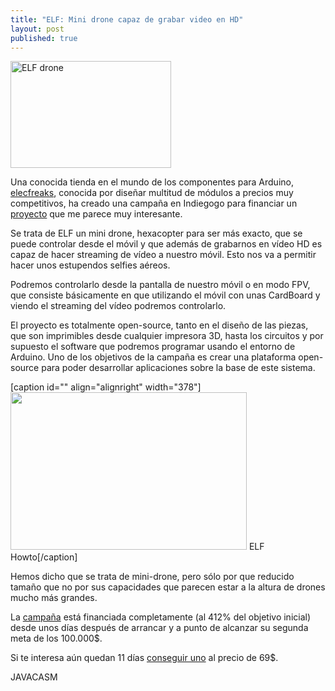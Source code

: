 ```yaml
---
title: "ELF: Mini drone capaz de grabar video en HD"
layout: post
published: true
---
```

<a href="https://images.indiegogo.com/file_attachments/1364189/files/20150407185944-elf.jpg?1428458384"><img class="alignleft" src="https://images.indiegogo.com/file_attachments/1364189/files/20150407185944-elf.jpg?1428458384" alt="ELF drone" width="257" height="171" /></a>

Una conocida tienda en el mundo de los componentes para Arduino, <a href="http://elecfreaks.com">elecfreaks</a>, conocida por diseñar multitud de módulos a precios muy competitivos, ha creado una campaña en Indiegogo para financiar un <a href="http://igg.me/at/elfdrone/x">proyecto</a> que me parece muy interesante.

Se trata de ELF un mini drone, hexacopter para ser más exacto, que se puede controlar desde el móvil y que además de grabarnos en vídeo HD es capaz de hacer streaming de vídeo a nuestro móvil. Esto nos va a permitir hacer unos estupendos selfies aéreos.

Podremos controlarlo desde la pantalla de nuestro móvil o en modo FPV, que consiste básicamente en que utilizando el móvil con unas CardBoard y viendo el streaming del vídeo podremos controlarlo.

El proyecto es totalmente open-source, tanto en el diseño de las piezas, que son imprimibles desde cualquier impresora 3D, hasta los circuitos y por supuesto el software que podremos programar usando el entorno de Arduino. Uno de los objetivos de la campaña es crear una plataforma open-source para poder desarrollar aplicaciones sobre la base de este sistema.

[caption id="" align="alignright" width="378"]<a href="https://images.indiegogo.com/file_attachments/1286071/files/20150311044055-ELF_assembly.gif?1426074055"><img class="" src="https://images.indiegogo.com/file_attachments/1286071/files/20150311044055-ELF_assembly.gif?1426074055" alt="" width="378" height="252" /></a> ELF Howto[/caption]

Hemos dicho que se trata de mini-drone, pero sólo por que reducido tamaño que no por sus capacidades que parecen estar a la altura de drones mucho más grandes.

La <a href="http://igg.me/at/elfdrone/x">campaña</a> está financiada completamente (al 412% del objetivo inicial) desde unos días después de arrancar y a punto de alcanzar su segunda meta de los 100.000$.

Si te interesa aún quedan 11 días <a href="http://igg.me/at/elfdrone/x">conseguir uno</a> al precio de 69$.

JAVACASM